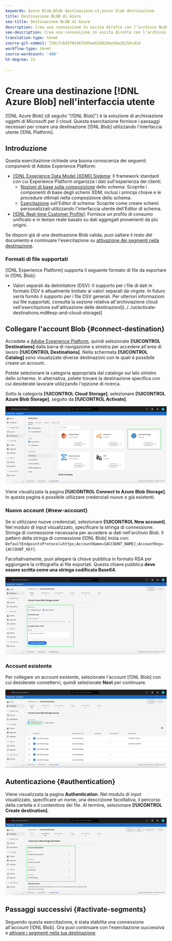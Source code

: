 ```yaml
---
keywords: Azure Blob;Blob destinazione;s3;azure blob destinazione
title: Destinazione BLOB di Azure
seo-title: Destinazione BLOB di Azure
description: Crea una connessione in uscita diretta con l’archivio BLOB di Azure per esportare periodicamente file di dati CSV o delimitati da tabulazioni da Adobe Experience Platform.
seo-description: Crea una connessione in uscita diretta con l’archivio BLOB di Azure per esportare periodicamente file di dati CSV o delimitati da tabulazioni da Adobe Experience Platform.
translation-type: tm+mt
source-git-commit: 739c7cb55f943675d5ee63d81bba58a2b250c814
workflow-type: tm+mt
source-wordcount: '488'
ht-degree: 1%

---
```



# Creare una destinazione [!DNL Azure Blob] nell&#39;interfaccia utente

[!DNL Azure Blob] (di seguito &quot;[!DNL Blob]&quot;) è la soluzione di archiviazione oggetti di Microsoft per il cloud. Questa esercitazione fornisce i passaggi necessari per creare una destinazione [!DNL Blob] utilizzando l&#39;interfaccia utente [!DNL Platform].

## Introduzione

Questa esercitazione richiede una buona conoscenza dei seguenti componenti di Adobe Experience Platform:

- [[!DNL Experience Data Model (XDM)] Sistema](../../../xdm/home.md): Il framework standard con cui  Experience Platform organizza i dati sull&#39;esperienza dei clienti.
   - [Nozioni di base sulla composizione](../../../xdm/schema/composition.md) dello schema: Scoprite i componenti di base degli schemi XDM, inclusi i principi chiave e le procedure ottimali nella composizione dello schema.
   - [Esercitazione](../../../xdm/tutorials/create-schema-ui.md) sull&#39;Editor di schema: Scoprite come creare schemi personalizzati utilizzando l&#39;interfaccia utente dell&#39;Editor di schema.
- [[!DNL Real-time Customer Profile]](../../../profile/home.md): Fornisce un profilo di consumo unificato e in tempo reale basato su dati aggregati provenienti da più origini.

Se disponi già di una destinazione Blob valida, puoi saltare il resto del documento e continuare l&#39;esercitazione su [attivazione dei segmenti nella destinazione](../../ui/activate-destinations.md).

### Formati di file supportati

[!DNL Experience Platform] supporta il seguente formato di file da esportare in  [!DNL Blob]:

- Valori separati da delimitatore (DSV): Il supporto per i file di dati in formato DSV è attualmente limitato ai valori separati da virgole. In futuro verrà fornito il supporto per i file DSV generali. Per ulteriori informazioni sui file supportati, consulta la sezione relativa all&#39;archiviazione cloud nell&#39;esercitazione sull&#39;attivazione delle destinazioni](../../ui/activate-destinations.md#esp-and-cloud-storage)[

## Collegare l&#39;account Blob {#connect-destination}

Accedete a [Adobe Experience Platform](https://platform.adobe.com), quindi selezionate **[!UICONTROL Destinations]** dalla barra di navigazione a sinistra per accedere all&#39;area di lavoro **[!UICONTROL Destinations]**. Nella schermata **[!UICONTROL Catalog]** sono visualizzate diverse destinazioni con le quali è possibile creare un account.

Potete selezionare la categoria appropriata dal catalogo sul lato sinistro dello schermo. In alternativa, potete trovare la destinazione specifica con cui desiderate lavorare utilizzando l&#39;opzione di ricerca.

Sotto la categoria **[!UICONTROL Cloud Storage]**, selezionare **[!UICONTROL Azure Blob Storage]**, seguito da **[!UICONTROL Activate]**.

![Catalogo](../../assets/catalog/cloud-storage/blob/catalog.png)

Viene visualizzata la pagina **[!UICONTROL Connect to Azure Blob Storage]**. In questa pagina è possibile utilizzare credenziali nuove o già esistenti.

### Nuovo account {#new-account}

Se si utilizzano nuove credenziali, selezionare **[!UICONTROL New account]**. Nel modulo di input visualizzato, specificare la stringa di connessione. Stringa di connessione necessaria per accedere ai dati nell&#39;archivio Blob. Il pattern della stringa di connessione [!DNL Blob] inizia con: `DefaultEndpointsProtocol=https;AccountName={ACCOUNT_NAME};AccountKey={ACCOUNT_KEY}`.

Facoltativamente, puoi allegare la chiave pubblica in formato RSA per aggiungere la crittografia ai file esportati. Questa chiave pubblica **deve essere scritta come una stringa codificata Base64.**

![Nuovo account](../../assets/catalog/cloud-storage/blob/new.png)

### Account esistente

Per collegare un account esistente, selezionate l&#39;account [!DNL Blob] con cui desiderate connettervi, quindi selezionate **Next** per continuare.

![Account esistente](../../assets/catalog/cloud-storage/blob/existing.png)

## Autenticazione {#authentication}

Viene visualizzata la pagina **Authentication**. Nel modulo di input visualizzato, specificare un nome, una descrizione facoltativa, il percorso della cartella e il contenitore dei file. Al termine, selezionare **[!UICONTROL Create destination]**.

![Autenticazione](../../assets/catalog/cloud-storage/blob/authentication.png)

## Passaggi successivi {#activate-segments}

Seguendo questa esercitazione, è stata stabilita una connessione all&#39;account [!DNL Blob]. Ora puoi continuare con l&#39;esercitazione successiva e [attivare i segmenti nella tua destinazione](../../ui/activate-destinations.md).
